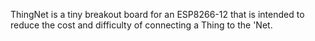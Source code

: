 ThingNet is a tiny breakout board for an ESP8266-12 that is intended to reduce the cost and difficulty of connecting a Thing to the 'Net.
